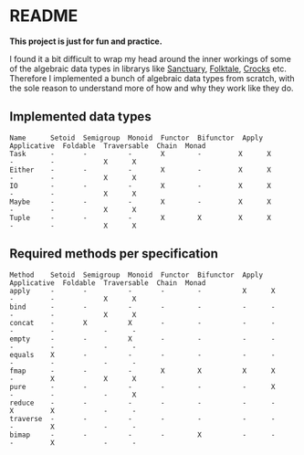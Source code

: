 # README

__This project is just for fun and practice.__

I found it a bit difficult to wrap my head around the inner workings of some of
the algebraic data types in librarys like [Sanctuary](https://sanctuary.js.org/), 
[Folktale](https://folktale.origamitower.com/), [Crocks](https://crocks.dev/)
etc. Therefore I implemented a bunch of algebraic data types from scratch, with
the sole reason to understand more of how and why they work like they do.

## Implemented data types

```
Name      Setoid  Semigroup  Monoid  Functor  Bifunctor  Apply  Applicative  Foldable  Traversable  Chain  Monad
Task      -       -          -       X        -         X      X            -         -            X      X
Either    -       -          -       X        -         X      X            -         -            X      X
IO        -       -          -       X        -         X      X            -         -            X      X
Maybe     -       -          -       X        -         X      X            -         -            X      X
Tuple     -       -          -       X        X         X      X            -         -            X      X
```

## Required methods per specification

```
Method    Setoid  Semigroup  Monoid  Functor  Bifunctor  Apply  Applicative  Foldable  Traversable  Chain  Monad
apply     -       -          -       -        -          X      X            -         -            X      X
bind      -       -          -       -        -          -      -            -         -            X      X
concat    -       X          X       -        -          -      -            -         -            -      -
empty     -       -          X       -        -          -      -            -         -            -      -
equals    X       -          -       -        -          -      -            -         -            -      -
fmap      -       -          -       X        X          X      X            -         X            X      X
pure      -       -          -       -        -          -      X            -         -            -      X
reduce    -       -          -       -        -          -      -            X         X            -      -
traverse  -       -          -       -        -          -      -            -         X            -      -
bimap     -       -          -       -        X          -      -            -         X            -      -
```
